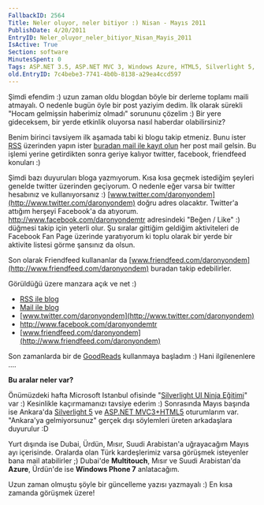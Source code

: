 ```yaml
---
FallbackID: 2564
Title: Neler oluyor, neler bitiyor :) Nisan - Mayıs 2011
PublishDate: 4/20/2011
EntryID: Neler_oluyor_neler_bitiyor_Nisan_Mayis_2011
IsActive: True
Section: software
MinutesSpent: 0
Tags: ASP.NET 3.5, ASP.NET MVC 3, Windows Azure, HTML5, Silverlight 5, Windows Phone 7, Windows Phone, ASP.NET
old.EntryID: 7c4bebe3-7741-4b0b-8138-a29ea4ccd597
---
```

Şimdi efendim :) uzun zaman oldu blogdan böyle bir derleme toplamı maili
atmayalı. O nedenle bugün öyle bir post yaziyim dedim. İlk olarak
sürekli "Hocam gelmişsin haberimiz olmadı" sorununu çözelim :) Bir yere
gideceksem, bir yerde etkinlik oluyorsa nasıl haberdar olabilirsiniz?

Benim birinci tavsiyem ilk aşamada tabi ki blogu takip etmeniz. Bunu
ister [RSS](http://feeds2.feedburner.com/daronyondem) üzerinden yapın
ister [buradan mail ile kayıt
olun](http://feedburner.google.com/fb/a/mailverify?uri=daronyondem) her
post mail gelsin. Bu işlemi yerine getirdikten sonra geriye kalıyor
twitter, facebook, friendfeed konuları :)

Şimdi bazı duyuruları bloga yazmıyorum. Kısa kısa geçmek istediğim
şeyleri genelde twitter üzerinden geçiyorum. O nedenle eğer varsa bir
twitter hesabınız ve kullanıyorsanız :)
[www.twitter.com/daronyondem](http://www.twitter.com/daronyondem) doğru
adres olacaktır. Twitter'a attığım herşeyi Facebook'a da atıyorum.
<http://www.facebook.com/daronyondemtr> adresindeki "Beğen / Like" :)
düğmesi takip için yeterli olur. Şu sıralar gittiğim geldiğim
aktiviteleri de Facebook Fan Page üzerinde yaratıyorum ki toplu olarak
bir yerde bir aktivite listesi görme şansınız da olsun.

Son olarak Friendfeed kullananlar da
[www.friendfeed.com/daronyondem](http://www.friendfeed.com/daronyondem)
buradan takip edebilirler.

Görüldüğü üzere manzara açık ve net :)

-   [RSS ile blog](http://feeds2.feedburner.com/daronyondem)
-   [Mail ile
    blog](http://www.feedburner.com/fb/a/emailverifySubmit?feedId=1981693&loc=en_US)
-   [www.twitter.com/daronyondem](http://www.twitter.com/daronyondem)
-   <http://www.facebook.com/daronyondemtr>
-   [www.friendfeed.com/daronyondem](http://www.friendfeed.com/daronyondem)

Son zamanlarda bir de [GoodReads](http://www.goodreads.com/daronyondem)
kullanmaya başladım :) Hani ilgilenenlere ....

**Bu aralar neler var?**

Önümüzdeki hafta Microsoft Istanbul ofisinde "[Silverlight UI Ninja
Eğitimi](http://www.facebook.com/event.php?eid=100965406654251)" var :)
Kesinlikle kaçırmamanızı tavsiye ederim :) Sonrasında Mayıs başında ise
Ankara'da [Silverlight
5](http://www.facebook.com/event.php?eid=217740904909790) ve [ASP.NET
MVC3+HTML5](http://www.facebook.com/event.php?eid=192988177410903)
oturumlarım var. "Ankara'ya gelmiyorsunuz" gerçek dışı söylemleri üreten
arkadaşlara duyurulur :D

Yurt dışında ise Dubai, Ürdün, Mısır, Suudi Arabistan'a uğrayacağım
Mayıs ayı içerisinde. Oralarda olan Türk kardeşlerimiz varsa görüşmek
isteyenler bana mail atabilirler ;) Dubai'de **Multitouch**, Mısır ve
Suudi Arabistan'da **Azure**, Ürdün'de ise **Windows Phone 7**
anlatacağım.

Uzun zaman olmuştu şöyle bir güncelleme yazısı yazmayalı :) En kısa
zamanda görüşmek üzere!


